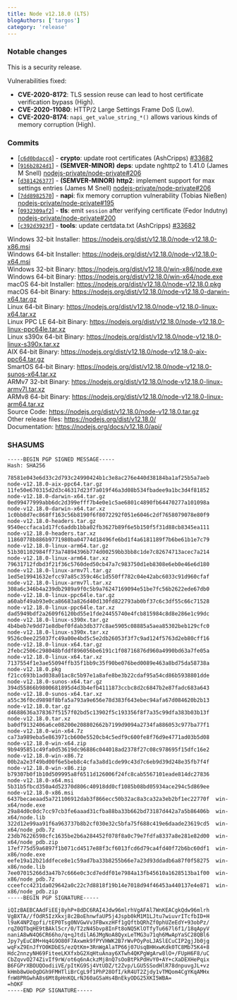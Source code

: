 ```yaml
---
title: Node v12.18.0 (LTS)
blogAuthors: ['targos']
category: 'release'
---
```


### Notable changes

This is a security release.

Vulnerabilities fixed:
* **CVE-2020-8172**: TLS session reuse can lead to host certificate verification bypass (High).
* **CVE-2020-11080**: HTTP/2 Large Settings Frame DoS (Low).
* **CVE-2020-8174**: `napi_get_value_string_*()` allows various kinds of memory corruption (High).

### Commits

* [[`c6d0bdacc4`](https://github.com/nodejs/node/commit/c6d0bdacc4)] - **crypto**: update root certificates (AshCripps) [#33682](https://github.com/nodejs/node/pull/33682)
* [[`916b2824d1`](https://github.com/nodejs/node/commit/916b2824d1)] - **(SEMVER-MINOR)** **deps**: update nghttp2 to 1.41.0 (James M Snell) [nodejs-private/node-private#206](https://github.com/nodejs-private/node-private/pull/206)
* [[`d381426377`](https://github.com/nodejs/node/commit/d381426377)] - **(SEMVER-MINOR)** **http2**: implement support for max settings entries (James M Snell) [nodejs-private/node-private#206](https://github.com/nodejs-private/node-private/pull/206)
* [[`7dd8982570`](https://github.com/nodejs/node/commit/7dd8982570)] - **napi**: fix memory corruption vulnerability (Tobias Nießen) [nodejs-private/node-private#195](https://github.com/nodejs-private/node-private/pull/195)
* [[`0932309af2`](https://github.com/nodejs/node/commit/0932309af2)] - **tls**: emit `session` after verifying certificate (Fedor Indutny) [nodejs-private/node-private#200](https://github.com/nodejs-private/node-private/pull/200)
* [[`c392d3923f`](https://github.com/nodejs/node/commit/c392d3923f)] - **tools**: update certdata.txt (AshCripps) [#33682](https://github.com/nodejs/node/pull/33682)

Windows 32-bit Installer: https://nodejs.org/dist/v12.18.0/node-v12.18.0-x86.msi<br>
Windows 64-bit Installer: https://nodejs.org/dist/v12.18.0/node-v12.18.0-x64.msi<br>
Windows 32-bit Binary: https://nodejs.org/dist/v12.18.0/win-x86/node.exe<br>
Windows 64-bit Binary: https://nodejs.org/dist/v12.18.0/win-x64/node.exe<br>
macOS 64-bit Installer: https://nodejs.org/dist/v12.18.0/node-v12.18.0.pkg<br>
macOS 64-bit Binary: https://nodejs.org/dist/v12.18.0/node-v12.18.0-darwin-x64.tar.gz<br>
Linux 64-bit Binary: https://nodejs.org/dist/v12.18.0/node-v12.18.0-linux-x64.tar.xz<br>
Linux PPC LE 64-bit Binary: https://nodejs.org/dist/v12.18.0/node-v12.18.0-linux-ppc64le.tar.xz<br>
Linux s390x 64-bit Binary: https://nodejs.org/dist/v12.18.0/node-v12.18.0-linux-s390x.tar.xz<br>
AIX 64-bit Binary: https://nodejs.org/dist/v12.18.0/node-v12.18.0-aix-ppc64.tar.gz<br>
SmartOS 64-bit Binary: https://nodejs.org/dist/v12.18.0/node-v12.18.0-sunos-x64.tar.xz<br>
ARMv7 32-bit Binary: https://nodejs.org/dist/v12.18.0/node-v12.18.0-linux-armv7l.tar.xz<br>
ARMv8 64-bit Binary: https://nodejs.org/dist/v12.18.0/node-v12.18.0-linux-arm64.tar.xz<br>
Source Code: https://nodejs.org/dist/v12.18.0/node-v12.18.0.tar.gz<br>
Other release files: https://nodejs.org/dist/v12.18.0/<br>
Documentation: https://nodejs.org/docs/v12.18.0/api/

### SHASUMS

```
-----BEGIN PGP SIGNED MESSAGE-----
Hash: SHA256

78581e043e6d33c2d793c24990424b1c3e8ac276e440d38184ba1af25b5a7aeb  node-v12.18.0-aix-ppc64.tar.gz
11fe50e670315d2d3c46317d23f7a019f46a3d08b534fbadee9a1bc3d4f81852  node-v12.18.0-darwin-x64.tar.gz
0ed99477999abb6dc2d399efff7b4e0e1c5ae6801c4890fb64470277a101098a  node-v12.18.0-darwin-x64.tar.xz
1c0bb8d7ec868ff163c56b8190f6f8072292f051e6046c2df7658079078e80f9  node-v12.18.0-headers.tar.gz
9540eccfaca1d17fc6addb1bba02fb3627b89f6e5b150f5f31d88cb8345ea111  node-v12.18.0-headers.tar.xz
11860778b886b9771980ba04774d18496fe6bd1f4a6181189f7b6be61b1e7c79  node-v12.18.0-linux-arm64.tar.gz
51b301102984ff73a74894396b774d00259bb3bb8c1de7c82674713acec7a214  node-v12.18.0-linux-arm64.tar.xz
79631712fdbd3f21f36c5760ded50cb47a7c983750d1eb8308e6eb0e46e6d180  node-v12.18.0-linux-armv7l.tar.gz
1ed5e19941632efcc97a85c359c46c1d550ff782c04e42abc6033c91d960cfaf  node-v12.18.0-linux-armv7l.tar.xz
308a6c346b4a239db2989a9f0c5b9a76247169094e51be7fc56b2622ede67db0  node-v12.18.0-linux-ppc64le.tar.gz
a60abf49ab93e0ca86683a826d40d130fd822793ab0bf37c6c3df55c66c71528  node-v12.18.0-linux-ppc64le.tar.xz
dad5949bdf2a2609f6120bd55e1fde24455740e4fcb815984c8d8e286e1c99dc  node-v12.18.0-linux-s390x.tar.gz
4b4beb7e9dd71e8dbef0fdab3db377c8ae5905c08885a5aea85302beb129cfc0  node-v12.18.0-linux-s390x.tar.xz
9526c0ee225037fc49a00e4bd5c5e2db26053f3f7c9ad124f5763d2eb80cff16  node-v12.18.0-linux-x64.tar.gz
2febc2506c298048bfddf896056be6191c1f08716876d960a4990bd63a7fe05a  node-v12.18.0-linux-x64.tar.xz
7137554f1e3ae55094ffb35f1bb9c35f90be076bed0089e463a8bd75da58738a  node-v12.18.0.pkg
f21cc693b1ad038a01ac8c5b97e1a8afe8be3b22cdaf95a54cd86b5938801dde  node-v12.18.0-sunos-x64.tar.gz
394d55866b9800681895d4d3b4efb4111873ccbc8d2c6847b2e87fadc683a643  node-v12.18.0-sunos-x64.tar.xz
a55c36f0cd9898f8bfa5a793a9e656e78d383f643ebec94afa67d084620b2b13  node-v12.18.0.tar.gz
d4688636a378367f5157f02bd5c13902f5c193356f8f7a35c99dfa383b03b13f  node-v12.18.0.tar.xz
ba0df9132406a6ce08200e208802662b7199d9094a2734fa886053c977ba77f1  node-v12.18.0-win-x64.7z
ca73a989eba5e863971cb600e5520cb4c5edf9c600fe8f76d9e4771ad03b5d08  node-v12.18.0-win-x64.zip
9b9495851c49fa0d53619dc96886c044018ad2378f27c08c978695f15dfc16e2  node-v12.18.0-win-x86.7z
00b2a2e3f49bd00f6e5beb8c4cfa3a8d1cde99c43d7c6eb9d39d248e35fb7f4f  node-v12.18.0-win-x86.zip
b79307b0f1b10d509995a8f6511d126006f24fc8cab5567101eade814dc27836  node-v12.18.0-x64.msi
5b31b5fbcd350a4d52370d806c40918dd0cf1085b08bd05934ace294c5d869ee  node-v12.18.0-x86.msi
6437becaeaad5a721106912dab3f866ecc50b32ac8a3ca32a3eb2bf1ec22770f  win-x64/node.exe
29a84d0c0dc7cc97cb3fe6aaad31cfba88ba33b662bd73187d442a7a5b86406b  win-x64/node.lib
322d12e99aa91f6a963737b8b2cf030e32c5bfa75f688c419e6daade23619cd5  win-x64/node_pdb.7z
23db76226598cfc1635be2b6a284452f078f8a0c79e7fdfa8337a8e281e82d00  win-x64/node_pdb.zip
17ef775d59a6897f1b071cd4517e88f3cf6013fcd6d79ca4fd40f72b6bc60df1  win-x86/node.exe
eefe19a12b21ddfece8e1c59ad7ba33b8255b66e7a23d93ddadb6a87f0f58275  win-x86/node.lib
7ee07015266d3a47b7c666e0c3cd7eddf01e7984a13fb45610a1628513ba1f00  win-x86/node_pdb.7z
cceefcc4231da029642a0c22c7d8818f19b14e7018d94f46453a440137e4e871  win-x86/node_pdb.zip
-----BEGIN PGP SIGNATURE-----

iQIzBAEBCAAdFiEEj8yhP+8dDC6RAI4Jdw96mlrhVgAFAl7WnKEACgkQdw96mlrh
VgBXTA//fOdR5IzXkxj8c2BoEhnwfaUP5j4Jspb0kM1M1LJtu7wiuvrITcfbID+H
l9aK4NPZqpfi/tEP0Tsg0NVGwVv3FBwxzHFf1gQftbQRhZf0phUZeEdY+93obPz/
rqZ0QTbqHE9tBAkl5cr/0/T2zN45bvp8InFt8oNQ5KlOTfyTu667l6f1/18qApyV
naniA8wN4Q6CR66ho/q+qJtdilA6JMgNoA8QyxLeTMG3u71qh6MwApYaSC28QBl6
Jpy7yEuC8M+Hq4G9O80F7Axwmk9fPYVHWK2B7rWvPOyPoLJASlECuCIP2gjJb0jg
wqFxZ9EnJfYO0KDbES/ezQtKm+3RnWgAlaTP66j07UsqBHHxwKdk0TC8Mb75K4+8
Hdc2nnzyNH69FiteeLKXfxbG2XqHtuAnay6XTwh4QKPgWgArw8lO+/FUpH6F8/uC
CbZqvvO274ZivIf9rW/ot6q6nAckzMj8nQ7sOoBtPkPdHvY0+AY+cXaDEXHePqix
B6FGPrXBOUQOodiiVE/pItKG9Sj4VtUDZ/t2Zvp/LGU5SSodHlR78dnpuvgJL+vz
kHmb8wUeOgDGh9FMHTliBrCgL9f1PhP28OfI/kR4UT2Zjdy1vTMQom4CgYKqAMHx
fnW8PRGwhA8s6Mt8pHnKQLrNJ60aGSaHs4BnEkyODG25XKI5WBA=
=hOKF
-----END PGP SIGNATURE-----

```
